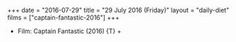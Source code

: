 +++
date = "2016-07-29"
title = "29 July 2016 (Friday)"
layout = "daily-diet"
films = ["captain-fantastic-2016"]
+++


* Film: Captain Fantastic (2016) {T} +
